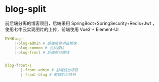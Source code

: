# blog-split
前后端分离的博客项目，后端采用 SpringBoot+SpringSecurity+Redis+Jwt ，使用七牛云实现图片的上传，前端使用 Vue2 + Element-UI

```yaml
MYHBlog-|
	|-blog-admin # 后端后台项目模块
	|-blog-common # 公共模块
	|-blog-front # 后端前台模块


blog-front-|
	   |-front-admin # 前端后台项目
	   |-front-blog # 前端后台项目
```	

